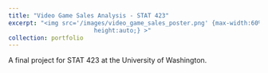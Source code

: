 ```yaml
---
title: "Video Game Sales Analysis - STAT 423"
excerpt: "<img src='/images/video_game_sales_poster.png' {max-width:60%; 
                        height:auto;} >"
collection: portfolio
---
```

A final project for STAT 423 at the University of Washington. 
